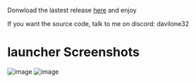 Donwload the lastest release <a href="https://github.com/Davilone32Oficial/MinecraftLauncher/releases">here</a> and enjoy

If you want the source code, talk to me on discord: davilone32

# launcher Screenshots 
![image](https://github.com/TheNewR00t/MinecraftLauncher/assets/126024362/4901e8e9-d982-41f3-b9bd-ad0e13235bc4)
![image](https://github.com/TheNewR00t/MinecraftLauncher/assets/126024362/7b0ad592-ed32-44df-beee-6826464d9635)

